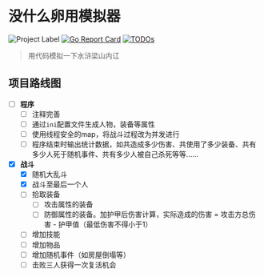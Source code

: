 # 没什么卵用模拟器

![Project Label](https://badgen.net/badge/github/GoLang/blue?label=Egg%20Useless%20Simulator)
[![Go Report Card](https://goreportcard.com/badge/github.com/ormissia/go-gin-blog)](https://goreportcard.com/report/github.com/ormissia/go-gin-blog)
[![TODOs](https://badgen.net/https/api.tickgit.com/badgen/github.com/ormissia/go-gin-blog)](https://www.tickgit.com/browse?repo=github.com/ormissia/go-gin-blog)

> 用代码模拟一下水浒梁山内讧

## 项目路线图
- [ ] **程序**
    - [ ] 注释完善
    - [ ] 通过`ini`配置文件生成人物，装备等属性
    - [ ] 使用线程安全的map，将战斗过程改为并发进行
    - [ ] 程序结束时输出统计数据，如共造成多少伤害、共使用了多少装备、共有多少人死于随机事件、共有多少人被自己杀死等等......
- [x] **战斗**
    - [x] 随机大乱斗
    - [x] 战斗至最后一个人
    - [ ] 拾取装备
      - [ ] 攻击属性的装备
      - [ ] 防御属性的装备。加护甲后伤害计算，实际造成的伤害 = 攻击方总伤害 - 护甲值（最低伤害不得小于1）
    - [ ] 增加技能
    - [ ] 增加物品
    - [ ] 增加随机事件（如房屋倒塌等）
    - [ ] 击败三人获得一次复活机会

